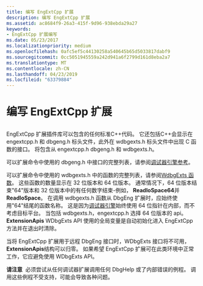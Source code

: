 ```yaml
---
title: 编写 EngExtCpp 扩展
description: 编写 EngExtCpp 扩展
ms.assetid: ac8684f9-26a3-415f-9d96-938ebda29a27
keywords:
- EngExtCpp 扩展编写
ms.date: 05/23/2017
ms.localizationpriority: medium
ms.openlocfilehash: 0afc5ef5c44130258a540645b65d5033817dabf9
ms.sourcegitcommit: 0cc5051945559a242d941a6f2799d161d8eba2a7
ms.translationtype: MT
ms.contentlocale: zh-CN
ms.lasthandoff: 04/23/2019
ms.locfileid: "63379884"
---
```

# <a name="writing-engextcpp-extensions"></a>编写 EngExtCpp 扩展


## <span id="ddk_writing_dbgeng_extension_code_dbx"></span><span id="DDK_WRITING_DBGENG_EXTENSION_CODE_DBX"></span>


EngExtCpp 扩展插件库可以包含的任何标准C++代码。 它还包括C++会显示在 engextcpp.h 和 dbgeng.h 标头文件，此外在 wdbgexts.h 标头文件中出现 C 函数的接口。 将包含从 engextcpp.h dbgeng.h 和 wdbgexts.h。

可以扩展命令中使用的 dbgeng.h 中接口的完整列表，请参阅[调试器引擎参考](https://msdn.microsoft.com/library/windows/hardware/ff540540)。

可以扩展命令中使用的 wdbgexts.h 中的函数的完整列表，请参阅[WdbgExts 函数](https://msdn.microsoft.com/library/windows/hardware/ff561258)。 这些函数的数量显示在 32 位版本和 64 位版本。 通常情况下，64 位版本结束"64"版本和 32 位版本中的有任何数字结束-例如， **ReadIoSpace64**并**ReadIoSpace**。 在调用 wdbgexts.h 函数从 DbgEng 扩展时，应始终使用"64"结尾的函数名称。 这是因为[调试器引擎](introduction.md#debugger-engine)始终使用 64 位指针在内部，而不考虑目标平台。 当包括 wdbgexts.h，engextcpp.h 选择 64 位版本的 api。 **ExtensionApis** WDbgExts API 使用的全局变量是自动初始化进入 EngExtCpp 方法并在退出时清除。

当将 EngExtCpp 扩展用于远程 DbgEng 接口时，WDbgExts 接口将不可用， **ExtensionApis**结构可以归零。 如果希望 EngExtCpp 扩展可在此类环境中正常工作，它应避免使用 WDbgExts API。

**请注意**  必须尝试从任何调试器扩展调用任何 DbgHelp 或了内部错误的例程。 调用这些例程不受支持，可能会导致各种问题。

 

 

 





